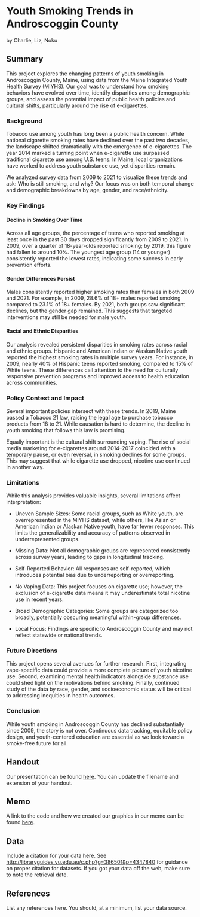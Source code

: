 Youth Smoking Trends in Androscoggin County
================
by Charlie, Liz, Noku

## Summary

This project explores the changing patterns of youth smoking in Androscoggin County, Maine, using data from the Maine Integrated Youth Health Survey (MIYHS). Our goal was to understand how smoking behaviors have evolved over time, identify disparities among demographic groups, and assess the potential impact of public health policies and cultural shifts, particularly around the rise of e-cigarettes.

### Background

Tobacco use among youth has long been a public health concern. While national cigarette smoking rates have declined over the past two decades, the landscape shifted dramatically with the emergence of e-cigarettes. The year 2014 marked a turning point when e-cigarette use surpassed traditional cigarette use among U.S. teens. In Maine, local organizations have worked to address youth substance use, yet disparities remain.

We analyzed survey data from 2009 to 2021 to visualize these trends and ask: Who is still smoking, and why? Our focus was on both temporal change and demographic breakdowns by age, gender, and race/ethnicity.

### Key Findings

#### Decline in Smoking Over Time
Across all age groups, the percentage of teens who reported smoking at least once in the past 30 days dropped significantly from 2009 to 2021. In 2009, over a quarter of 18-year-olds reported smoking; by 2019, this figure had fallen to around 10%. The youngest age group (14 or younger) consistently reported the lowest rates, indicating some success in early prevention efforts.

#### Gender Differences Persist
Males consistently reported higher smoking rates than females in both 2009 and 2021. For example, in 2009, 28.6% of 18+ males reported smoking compared to 23.1% of 18+ females. By 2021, both groups saw significant declines, but the gender gap remained. This suggests that targeted interventions may still be needed for male youth.

#### Racial and Ethnic Disparities
Our analysis revealed persistent disparities in smoking rates across racial and ethnic groups. Hispanic and American Indian or Alaskan Native youth reported the highest smoking rates in multiple survey years. For instance, in 2009, nearly 40% of Hispanic teens reported smoking, compared to 15% of White teens. These differences call attention to the need for culturally responsive prevention programs and improved access to health education across communities.

### Policy Context and Impact

Several important policies intersect with these trends. In 2019, Maine passed a Tobacco 21 law, raising the legal age to purchase tobacco products from 18 to 21. While causation is hard to determine, the decline in youth smoking that follows this law is promising.

Equally important is the cultural shift surrounding vaping. The rise of social media marketing for e-cigarettes around 2014–2017 coincided with a temporary pause, or even reversal, in smoking declines for some groups. This may suggest that while cigarette use dropped, nicotine use continued in another way.

### Limitations

While this analysis provides valuable insights, several limitations affect interpretation:

- Uneven Sample Sizes: Some racial groups, such as White youth, are overrepresented in the MIYHS dataset, while others, like Asian or American Indian or Alaskan Native youth, have far fewer responses. This limits the generalizability and accuracy of patterns observed in underrepresented groups.
  
- Missing Data: Not all demographic groups are represented consistently across survey years, leading to gaps in longitudinal tracking.

- Self-Reported Behavior: All responses are self-reported, which introduces potential bias due to underreporting or overreporting.

- No Vaping Data: This project focuses on cigarette use; however, the exclusion of e-cigarette data means it may underestimate total nicotine use in recent years.

- Broad Demographic Categories: Some groups are categorized too broadly, potentially obscuring meaningful within-group differences.

- Local Focus: Findings are specific to Androscoggin County and may not reflect statewide or national trends.

### Future Directions

This project opens several avenues for further research. First, integrating vape-specific data could provide a more complete picture of youth nicotine use. Second, examining mental health indicators alongside substance use could shed light on the motivations behind smoking. Finally, continued  study of the data by race, gender, and socioeconomic status will be critical to addressing inequities in health outcomes. 

### Conclusion

While youth smoking in Androscoggin County has declined substantially since 2009, the story is not over. Continuous data tracking, equitable policy design, and youth-centered education are essential as we look toward a smoke-free future for all.

## Handout

Our presentation can be found [here](handout/handout.pdf). You can update the filename and extension of your handout.

## Memo

A link to the code and how we created our graphics in our memo can be found [here](memo/memo.md).

## Data

Include a citation for your data here. See
<http://libraryguides.vu.edu.au/c.php?g=386501&p=4347840> for guidance
on proper citation for datasets. If you got your data off the web, make
sure to note the retrieval date.

## References

List any references here. You should, at a minimum, list your data
source.
